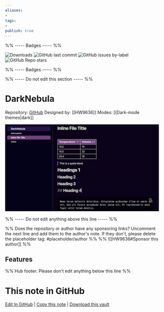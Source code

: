 ```yaml
---
aliases:
- 
tags: 
- 
publish: true
---
```


%% ----- Badges ----- %%

![Downloads](https://img.shields.io/badge/downloads-838-573E7A?style=for-the-badge&logo=)
![GitHub last commit](https://img.shields.io/github/last-commit/HW9636/DarkNebulaObsidianTheme?color=573E7A&label=last%20update&logo=github&style=for-the-badge)
![GitHub issues by-label](https://img.shields.io/github/issues/HW9636/DarkNebulaObsidianTheme/help%20wanted?color=573E7A&logo=github&style=for-the-badge) 
![GitHub Repo stars](https://img.shields.io/github/stars/HW9636/DarkNebulaObsidianTheme?color=573E7A&logo=github&style=for-the-badge)

%% ----- Badges ----- %%

%% ----- Do not edit this section ----- %%

# DarkNebula

Repository: [GitHub](https://github.com/HW9636/DarkNebulaObsidianTheme)
Designed by: [[HW9636]]
Modes: [[Dark-mode themes|dark]]



![screenshot](https://github.com/HW9636/DarkNebulaObsidianTheme/raw/HEAD/thumbnail.png)

%% ----- Do not edit anything above this line ----- %% 

%% Does the repository or author have any sponsoring links? Uncomment the next line and add them to the author's note. If they don't, please delete the placeholder tag: #placeholder/author %%
%% ![[HW9636#Sponsor this author]] %%


## Features



%% Hub footer: Please don't edit anything below this line %%

# This note in GitHub

<span class="git-footer">[Edit In GitHub](https://github.dev/obsidian-community/obsidian-hub/blob/main/02%20-%20Community%20Expansions/02.05%20All%20Community%20Expansions/Themes/DarkNebula.md "git-hub-edit-note") | [Copy this note](https://raw.githubusercontent.com/obsidian-community/obsidian-hub/main/02%20-%20Community%20Expansions/02.05%20All%20Community%20Expansions/Themes/DarkNebula.md "git-hub-copy-note") | [Download this vault](https://github.com/obsidian-community/obsidian-hub/archive/refs/heads/main.zip "git-hub-download-vault") </span>
